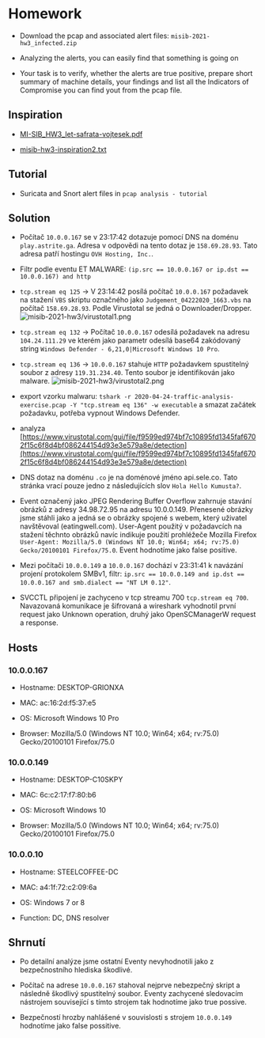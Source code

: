 # Homework

- Download the pcap and associated alert files: `misib-2021-hw3_infected.zip`

- Analyzing the alerts, you can easily find that something is going on

- Your task is to verify, whether the alerts are true positive, prepare short summary of machine details, your findings and list all the Indicators of Compromise you can find yout from the pcap file.

## Inspiration

- [MI-SIB_HW3_let-safrata-vojtesek.pdf](MI-SIB_HW3_let-safrata-vojtesek.pdf)

- [misib-hw3-inspiration2.txt](misib-hw3-inspiration2.txt)

## Tutorial

- Suricata and Snort alert files in `pcap analysis - tutorial`

## Solution

- Počítač `10.0.0.167` se v 23:17:42 dotazuje pomocí DNS na doménu `play.astrite.ga`. Adresa v odpovědi na tento dotaz je `158.69.28.93`. Tato adresa patří hostingu `OVH Hosting, Inc.`.

- Filtr podle eventu ET MALWARE: `(ip.src == 10.0.0.167 or ip.dst == 10.0.0.167) and http`

- `tcp.stream eq 125` -> V 23:14:42 posílá počítač `10.0.0.167` požadavek na stažení `VBS` skriptu označného jako `Judgement_04222020_1663.vbs` na počítač `158.69.28.93`. Podle Virustotal se jedná o Downloader/Dropper. ![misib-2021-hw3/virustotal1.png](misib-2021-hw3/virustotal1.png)

- `tcp.stream eq 132` -> Počítač `10.0.0.167` odesílá požadavek na adresu `104.24.111.29` ve kterém jako parametr odesílá base64 zakódovaný string `Windows Defender - 6,21,0|Microsoft Windows 10 Pro`.

- `tcp.stream eq 136` -> `10.0.0.167` stahuje `HTTP` požadavkem spustitelný soubor z adresy `119.31.234.40`. Tento soubor je identifikován jako malware. ![misib-2021-hw3/virustotal2.png](misib-2021-hw3/virustotal2.png)

- export vzorku malwaru: `tshark -r 2020-04-24-traffic-analysis-exercise.pcap -Y "tcp.stream eq 136" -w executable` a smazat začátek požadavku, potřeba vypnout Windows Defender.

- analyza [https://www.virustotal.com/gui/file/f9599ed974bf7c10895fd1345faf6702f15c6f8d4bf086244154d93e3e579a8e/detection](https://www.virustotal.com/gui/file/f9599ed974bf7c10895fd1345faf6702f15c6f8d4bf086244154d93e3e579a8e/detection)

- DNS dotaz na doménu `.co` je na doménové jméno api.sele.co. Tato stránka vrací pouze jedno z následujících slov `Hola Hello Kumusta?`.

- Event označený jako JPEG Rendering Buffer Overflow zahrnuje stavání obrázků z adresy 34.98.72.95 na adresu 10.0.0.149. Přenesené obrázky jsme stáhli jako a jedná se o obrázky spojené s webem, který uživatel navštěvoval (eatingwell.com). User-Agent použitý v požadavcích na stažení těchnto obrázků navíc indikuje použití prohléžeče Mozilla Firefox `User-Agent: Mozilla/5.0 (Windows NT 10.0; Win64; x64; rv:75.0) Gecko/20100101 Firefox/75.0`. Event hodnotíme jako false positive.

- Mezi počítači `10.0.0.149` a `10.0.0.167` dochází v 23:31:41 k navázání projení protokolem SMBv1, filtr: `ip.src == 10.0.0.149 and ip.dst == 10.0.0.167 and smb.dialect == "NT LM 0.12"`.

- SVCCTL připojení je zachyceno v tcp streamu 700 `tcp.stream eq 700`. Navazovaná komunikace je šifrovaná a wireshark vyhodnotil první request jako Unknown operation, druhý jako OpenSCManagerW request a response.

## Hosts

### 10.0.0.167

- Hostname: DESKTOP-GRIONXA

- MAC: ac:16:2d:f5:37:e5

- OS: Microsoft Windows 10 Pro

- Browser:  Mozilla/5.0 (Windows NT 10.0; Win64; x64; rv:75.0) Gecko/20100101 Firefox/75.0

### 10.0.0.149

- Hostname: DESKTOP-C10SKPY

- MAC: 6c:c2:17:f7:80:b6

- OS: Microsoft Windows 10

- Browser: Mozilla/5.0 (Windows NT 10.0; Win64; x64; rv:75.0) Gecko/20100101 Firefox/75.0

### 10.0.0.10

- Hostname: STEELCOFFEE-DC

- MAC: a4:1f:72:c2:09:6a

- OS: Windows 7 or 8

- Function: DC, DNS resolver

## Shrnutí

- Po detailní analýze jsme ostatní Eventy nevyhodnotili jako z bezpečnostního hlediska škodlivé.

- Počítač na adrese `10.0.0.167` stahoval nejprve nebezpečný skript a následně škodlivý spustitelný soubor. Eventy zachycené sledovacím nástrojem související s tímto strojem tak hodnotíme jako true possive.

- Bezpečností hrozby nahlášené v souvislosti s strojem `10.0.0.149` hodnotíme jako false possitive.
